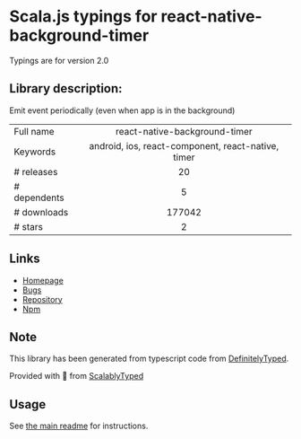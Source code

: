 
# Scala.js typings for react-native-background-timer

Typings are for version 2.0

## Library description:
Emit event periodically (even when app is in the background)

|                    |                 |
| ------------------ | :-------------: |
| Full name          | react-native-background-timer |
| Keywords           | android, ios, react-component, react-native, timer |
| # releases         | 20 |
| # dependents       | 5 |
| # downloads        | 177042 |
| # stars            | 2 |

## Links
- [Homepage](https://github.com/ocetnik/react-native-background-timer#readme)
- [Bugs](https://github.com/ocetnik/react-native-background-timer/issues)
- [Repository](https://github.com/ocetnik/react-native-background-timer)
- [Npm](https://www.npmjs.com/package/react-native-background-timer)
    


## Note
This library has been generated from typescript code from [DefinitelyTyped](https://definitelytyped.org).

Provided with :purple_heart: from [ScalablyTyped](https://github.com/oyvindberg/ScalablyTyped)

## Usage
See [the main readme](../../readme.md) for instructions.


